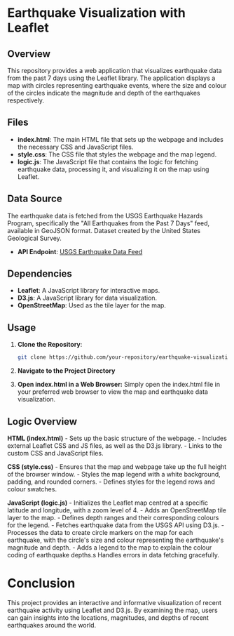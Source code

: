 # Earthquake Visualization with Leaflet

## Overview

This repository provides a web application that visualizes earthquake data from the past 7 days using the Leaflet library. The application displays a map with circles representing earthquake events, where the size and colour of the circles indicate the magnitude and depth of the earthquakes respectively.

## Files
- **index.html**: The main HTML file that sets up the webpage and includes the necessary CSS and JavaScript files.
- **style.css**: The CSS file that styles the webpage and the map legend.
- **logic.js**: The JavaScript file that contains the logic for fetching earthquake data, processing it, and visualizing it on the map using Leaflet.

## Data Source
The earthquake data is fetched from the USGS Earthquake Hazards Program, specifically the "All Earthquakes from the Past 7 Days" feed, available in GeoJSON format. Dataset created by the United States Geological Survey.
- **API Endpoint**: [USGS Earthquake Data Feed](https://earthquake.usgs.gov/earthquakes/feed/v1.0/summary/all_week.geojson)

## Dependencies
- **Leaflet**: A JavaScript library for interactive maps.
- **D3.js**: A JavaScript library for data visualization.
- **OpenStreetMap**: Used as the tile layer for the map.

## Usage
1. **Clone the Repository**: 
   ```bash
   git clone https://github.com/your-repository/earthquake-visualization.git

2. **Navigate to the Project Directory**

3. **Open index.html in a Web Browser:**
Simply open the index.html file in your preferred web browser to view the map and earthquake data visualization.

## Logic Overview
	
**HTML (index.html)**
	- Sets up the basic structure of the webpage.
	- Includes external Leaflet CSS and JS files, as well as the D3.js library.
	- Links to the custom CSS and JavaScript files.

**CSS (style.css)**
	- Ensures that the map and webpage take up the full height of the browser window.
	- Styles the map legend with a white background, padding, and rounded corners.
	- Defines styles for the legend rows and colour swatches.

**JavaScript (logic.js)**
	- Initializes the Leaflet map centred at a specific latitude and longitude, with a zoom level of 4.
	- Adds an OpenStreetMap tile layer to the map.
	- Defines depth ranges and their corresponding colours for the legend.
	- Fetches earthquake data from the USGS API using D3.js.
	- Processes the data to create circle markers on the map for each earthquake, with the circle's size and colour 		  representing the earthquake's magnitude and depth.
	- Adds a legend to the map to explain the colour coding of earthquake depths.s
	  Handles errors in data fetching gracefully.

# Conclusion
This project provides an interactive and informative visualization of recent earthquake activity using Leaflet and D3.js. By examining the map, users can gain insights into the locations, magnitudes, and depths of recent earthquakes around the world.